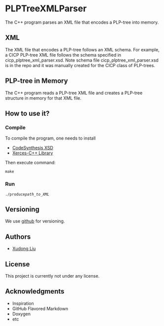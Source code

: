 # PLPTreeXMLParser

The C++ program parses an XML file that encodes a PLP-tree into memory.

## XML

The XML file that encodes a PLP-tree follows an XML schema.
For example, a CICP PLP-tree XML file follows the schema specified
in cicp_plptree_xml_parser.xsd.
Note schema file cicp_plptree_xml_parser.xsd is in the repo and it was
manually created for the CICP class of PLP-trees.

## PLP-tree in Memory

The C++ program reads a PLP-tree XML file and creates a PLP-tree structure
in memory for that XML file.

## How to use it?

### Compile
To compile the program, one needs to install 
* [CodeSynthesis XSD](http://www.codesynthesis.com/products/xsd/)
* [Xerces-C++ Library](https://xerces.apache.org/xerces-c/install-3.html)

Then execute command:
```
make
```


### Run

`./produce`*`path_to_XML`*

## Versioning

We use [github](https://github.com/) for versioning.

## Authors

* [Xudong Liu](https://www.unf.edu/~xudong.liu/)


## License

This project is currently not under any license.

## Acknowledgments

* Inspiration
* GitHub Flavored Markdown
* Doxygen
* etc
